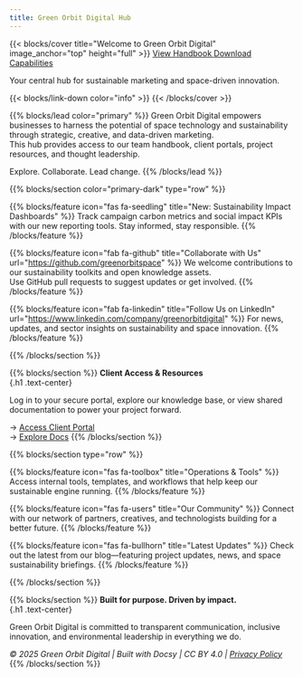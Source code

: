 ```yaml
---
title: Green Orbit Digital Hub
---
```

{{< blocks/cover title="Welcome to Green Orbit Digital" image_anchor="top" height="full" >}}
<a class="btn btn-lg btn-primary me-3 mb-4" href="/about/handbook/">
  View Handbook <i class="fas fa-book-open ms-2"></i>
</a>
<a class="btn btn-lg btn-secondary me-3 mb-4" href="/capabilities/">
  Download Capabilities <i class="fas fa-download ms-2 "></i>
</a>
<p class="lead mt-5">Your central hub for sustainable marketing and space-driven innovation.</p>
{{< blocks/link-down color="info" >}}
{{< /blocks/cover >}}


{{% blocks/lead color="primary" %}}
Green Orbit Digital empowers businesses to harness the potential of space technology and sustainability through strategic, creative, and data-driven marketing.  
This hub provides access to our team handbook, client portals, project resources, and thought leadership.

Explore. Collaborate. Lead change.
{{% /blocks/lead %}}


{{% blocks/section color="primary-dark" type="row" %}}

{{% blocks/feature icon="fas fa-seedling" title="New: Sustainability Impact Dashboards" %}}
Track campaign carbon metrics and social impact KPIs with our new reporting tools.
Stay informed, stay responsible.
{{% /blocks/feature %}}

{{% blocks/feature icon="fab fa-github" title="Collaborate with Us" url="https://github.com/greenorbitspace" %}}
We welcome contributions to our sustainability toolkits and open knowledge assets.  
Use GitHub pull requests to suggest updates or get involved.
{{% /blocks/feature %}}

{{% blocks/feature icon="fab fa-linkedin" title="Follow Us on LinkedIn" url="https://www.linkedin.com/company/greenorbitdigital" %}}
For news, updates, and sector insights on sustainability and space innovation.
{{% /blocks/feature %}}

{{% /blocks/section %}}


{{% blocks/section %}}
**Client Access & Resources**  
{.h1 .text-center}

Log in to your secure portal, explore our knowledge base, or view shared documentation to power your project forward.

→ [Access Client Portal](/clients/)  
→ [Explore Docs](/docs/)
{{% /blocks/section %}}


{{% blocks/section type="row" %}}

{{% blocks/feature icon="fas fa-toolbox" title="Operations & Tools" %}}
Access internal tools, templates, and workflows that help keep our sustainable engine running.
{{% /blocks/feature %}}

{{% blocks/feature icon="fas fa-users" title="Our Community" %}}
Connect with our network of partners, creatives, and technologists building for a better future.
{{% /blocks/feature %}}

{{% blocks/feature icon="fas fa-bullhorn" title="Latest Updates" %}}
Check out the latest from our blog—featuring project updates, news, and space sustainability briefings.
{{% /blocks/feature %}}

{{% /blocks/section %}}


{{% blocks/section %}}
**Built for purpose. Driven by impact.**  
{.h1 .text-center}

Green Orbit Digital is committed to transparent communication, inclusive innovation, and environmental leadership in everything we do.

*© 2025 Green Orbit Digital | Built with Docsy | CC BY 4.0 | [Privacy Policy](/privacy)*
{{% /blocks/section %}}
